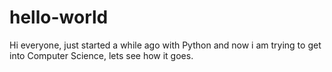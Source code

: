# hello-world

Hi everyone, just started a while ago with Python and now i am trying to get into Computer Science, lets see how it goes.


